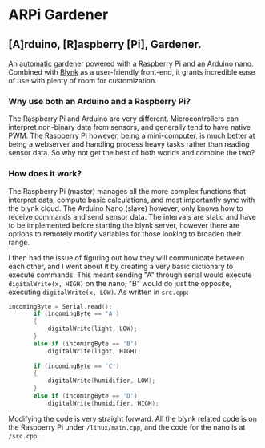 # ARPi Gardener 
## [A]rduino, [R]aspberry [Pi], Gardener. 

An automatic gardener powered with a Raspberry Pi and an Arduino nano. Combined with [Blynk](https://blynk.io/) as a user-friendly front-end, it grants incredible ease of use with plenty of room for customization. 

### Why use both an Arduino and a Raspberry Pi? 

The Raspberry Pi and Arduino are very different. Microcontrollers can interpret non-binary data from sensors, and generally tend to have native PWM. The Raspberry Pi however, being a mini-computer, is much better at being a webserver and handling process heavy tasks rather than reading sensor data. So why not get the best of both worlds and combine the two? 

### How does it work? 

The Raspberry Pi (master) manages all the more complex functions that interpret data, compute basic calculations, and most importantly sync with the blynk cloud. The Arduino Nano (slave) however, only knows how to receive commands and send sensor data. The intervals are static and have to be implemented before starting the blynk server, however there are options to remotely modify variables for those looking to broaden their range. 

I then had the issue of figuring out how they will communicate between each other, and I went about it by creating a very basic dictionary to execute commands. This meant sending "A" through serial would execute `digitalWrite(x, HIGH)` on the nano; "B" would do just the opposite, executing `digitalWrite(x, LOW)`. As written in `src.cpp`:

```cpp
incomingByte = Serial.read(); 
       if (incomingByte == 'A')
       {
           digitalWrite(light, LOW);
       }
       else if (incomingByte == 'B')
           digitalWrite(light, HIGH);
           
       if (incomingByte == 'C')
       {
           digitalWrite(humidifier, LOW);
       }
       else if (incomingByte == 'D')
           digitalWrite(humidifier, HIGH);
```

Modifying the code is very straight forward. All the blynk related code is on the Raspberry Pi under `/linux/main.cpp`, and the code for the nano is at `/src.cpp`. 
